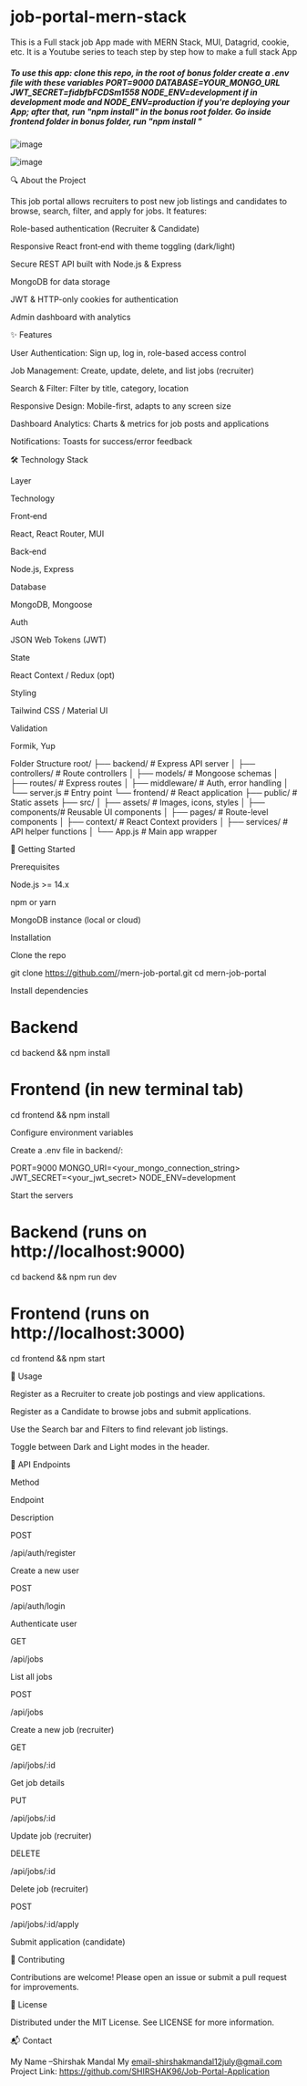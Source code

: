 # job-portal-mern-stack
This is a Full stack job App made with MERN Stack, MUI, Datagrid, cookie, etc.  It is a Youtube series to teach step by step how to make a full stack App

##### To use this app: clone this repo, in the root of bonus folder create a .env file with these variables PORT=9000 DATABASE=YOUR_MONGO_URL JWT_SECRET=fidbfbFCDSm1558 NODE_ENV=development if in development mode and NODE_ENV=production if you're deploying your App; after that, run "npm install" in the bonus root folder. Go inside frontend folder in bonus folder, run "npm install "

![image](https://github.com/user-attachments/assets/cfed70ac-9edb-47fc-b6ec-3b7005021799)


![image](https://github.com/user-attachments/assets/e9f2f726-ca11-4325-bbe1-769576021142)


🔍 About the Project

This job portal allows recruiters to post new job listings and candidates to browse, search, filter, and apply for jobs. It features:

Role-based authentication (Recruiter & Candidate)

Responsive React front‑end with theme toggling (dark/light)

Secure REST API built with Node.js & Express

MongoDB for data storage

JWT & HTTP-only cookies for authentication

Admin dashboard with analytics

✨ Features

User Authentication: Sign up, log in, role-based access control

Job Management: Create, update, delete, and list jobs (recruiter)

Search & Filter: Filter by title, category, location

Responsive Design: Mobile-first, adapts to any screen size

Dashboard Analytics: Charts & metrics for job posts and applications

Notifications: Toasts for success/error feedback

🛠️ Technology Stack

Layer

Technology

Front‑end

React, React Router, MUI

Back‑end

Node.js, Express

Database

MongoDB, Mongoose

Auth

JSON Web Tokens (JWT)

State

React Context / Redux (opt)

Styling

Tailwind CSS / Material UI

Validation

Formik, Yup

Folder Structure
root/
├── backend/           # Express API server
│   ├── controllers/   # Route controllers
│   ├── models/        # Mongoose schemas
│   ├── routes/        # Express routes
│   ├── middleware/    # Auth, error handling
│   └── server.js      # Entry point
└── frontend/          # React application
    ├── public/        # Static assets
    ├── src/
    │   ├── assets/    # Images, icons, styles
    │   ├── components/# Reusable UI components
    │   ├── pages/     # Route-level components
    │   ├── context/   # React Context providers
    │   ├── services/  # API helper functions
    │   └── App.js     # Main app wrapper

🚀 Getting Started

Prerequisites

Node.js >= 14.x

npm or yarn

MongoDB instance (local or cloud)

Installation

Clone the repo

git clone https://github.com/<your-username>/mern-job-portal.git
cd mern-job-portal

Install dependencies

# Backend
cd backend && npm install

# Frontend (in new terminal tab)
cd frontend && npm install

Configure environment variables

Create a .env file in backend/:

PORT=9000
MONGO_URI=<your_mongo_connection_string>
JWT_SECRET=<your_jwt_secret>
NODE_ENV=development

Start the servers

# Backend (runs on http://localhost:9000)
cd backend && npm run dev

# Frontend (runs on http://localhost:3000)
cd frontend && npm start

🎯 Usage

Register as a Recruiter to create job postings and view applications.

Register as a Candidate to browse jobs and submit applications.

Use the Search bar and Filters to find relevant job listings.

Toggle between Dark and Light modes in the header.

📡 API Endpoints

Method

Endpoint

Description

POST

/api/auth/register

Create a new user

POST

/api/auth/login

Authenticate user

GET

/api/jobs

List all jobs

POST

/api/jobs

Create a new job (recruiter)

GET

/api/jobs/:id

Get job details

PUT

/api/jobs/:id

Update job (recruiter)

DELETE

/api/jobs/:id

Delete job (recruiter)

POST

/api/jobs/:id/apply

Submit application (candidate)

🤝 Contributing

Contributions are welcome! Please open an issue or submit a pull request for improvements.

📄 License

Distributed under the MIT License. See LICENSE for more information.

📬 Contact

My Name –Shirshak Mandal
My email-shirshakmandal12july@gmail.com
Project Link: https://github.com/SHIRSHAK96/Job-Portal-Application

